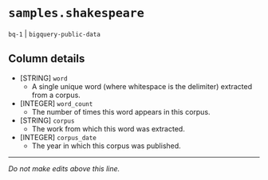 # `samples.shakespeare`
`bq-1` | `bigquery-public-data`

## Column details
* [STRING]    `word`
  - A single unique word (where whitespace is the delimiter) extracted from a corpus.
* [INTEGER]   `word_count`
  - The number of times this word appears in this corpus.
* [STRING]    `corpus`
  - The work from which this word was extracted.
* [INTEGER]   `corpus_date`
  - The year in which this corpus was published.

-------------------------------------------------------------------------------
*Do not make edits above this line.*
